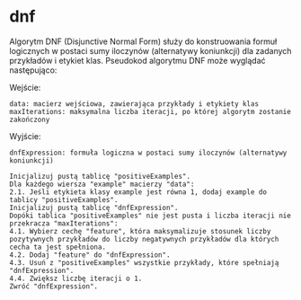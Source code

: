 # dnf
Algorytm DNF (Disjunctive Normal Form) służy do konstruowania formuł logicznych w postaci sumy iloczynów (alternatywy koniunkcji) dla zadanych przykładów i etykiet klas. Pseudokod algorytmu DNF może wyglądać następująco:

Wejście:

    data: macierz wejściowa, zawierająca przykłady i etykiety klas
    maxIterations: maksymalna liczba iteracji, po której algorytm zostanie zakończony

Wyjście:

    dnfExpression: formuła logiczna w postaci sumy iloczynów (alternatywy koniunkcji)

    Inicjalizuj pustą tablicę "positiveExamples".
    Dla każdego wiersza "example" macierzy "data":
    2.1. Jeśli etykieta klasy example jest równa 1, dodaj example do tablicy "positiveExamples".
    Inicjalizuj pustą tablicę "dnfExpression".
    Dopóki tablica "positiveExamples" nie jest pusta i liczba iteracji nie przekracza "maxIterations":
    4.1. Wybierz cechę "feature", która maksymalizuje stosunek liczby pozytywnych przykładów do liczby negatywnych przykładów dla których cecha ta jest spełniona.
    4.2. Dodaj "feature" do "dnfExpression".
    4.3. Usuń z "positiveExamples" wszystkie przykłady, które spełniają "dnfExpression".
    4.4. Zwiększ liczbę iteracji o 1.
    Zwróć "dnfExpression".
